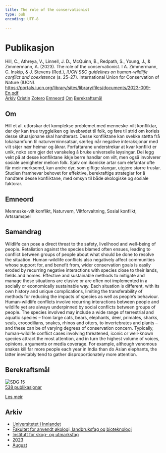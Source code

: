 ```yaml
---
title: The role of the conservationist
type: pub
encoding: UTF-8

---
```

<h1>Publikasjon</h1>
<article id="csl-bib-container-IPDIXLWM" class="csl-bib-container">
  <div class="csl-bib-body"> <div class="csl-entry">Hill, C., Athreya, V., Linnell, J. D., McQuinn, B., Redpath, S., Young, J., &#38; Zimmermann, A. (2023). The role of the conservationist. I A. Zimmermann, C. Inskip, &#38; J. Stevens (Red.), <i>IUCN SSC guidelines on human-wildlife conflict and coexistence</i> (s. 25–27). International Union for Conservation of Nature (IUCN). <a href="https://portals.iucn.org/library/sites/library/files/documents/2023-009-En.pdf">https://portals.iucn.org/library/sites/library/files/documents/2023-009-En.pdf</a></div> </div>
  <div class="csl-bib-buttons">
    <a href="#taxonomy-article-IPDIXLWM" alt="archive" class="csl-bib-button">Arkiv</a>
    <a href="https://app.cristin.no/results/show.jsf?id=2168790" alt="Cristin" class="csl-bib-button">Cristin</a>
    <a href="http://zotero.org/groups/5881554/items/IPDIXLWM" alt="Zotero" class="csl-bib-button">Zotero</a>
    <a href="#keywords-article-IPDIXLWM" alt="keywords" class="csl-bib-button">Emneord</a>
    <a href="#about-article-IPDIXLWM" alt="about_pub" class="csl-bib-button">Om</a>
    <a href="#sdg-article-IPDIXLWM" alt="sdg" class="csl-bib-button">Berekraftsmål</a>
  </div>
  <div id="csl-bib-meta-container-IPDIXLWM"></div>
</article>
<div id="csl-bib-meta-IPDIXLWM" class="csl-bib-meta">
  <article id="about-article-IPDIXLWM" class="about_pub-article">
    <h1>Om</h1>
    Hill et al. utforskar det komplekse problemet med menneske-vilt konfliktar, der dyr kan true tryggleiken og levebrødet til folk, og føre til strid om korleis desse situasjonane skal handterast. Desse konfliktane kan svekke støtta frå lokalsamfunn til naturverninnsatsar, særleg når negative interaksjonar med vilt skjer nær heimar og åkrar. Forfattarane understrekar at kvar konflikt er unik, noko som gjer det vanskeleg å bruke universelle løysingar. Dei legg vekt på at desse konfliktane ikkje berre handlar om vilt, men også involverer sosiale uenigheter mellom folk. Sjølv om ikoniske artar som elefantar ofte får meir merksemd, kan andre dyr, som giftige slangar, utgjere større truslar. Studien framhevar behovet for effektive, berekraftige strategiar for å handtere desse konfliktane, med omsyn til både økologiske og sosiale faktorar.
  </article>
  <article id="keywords-article-IPDIXLWM" class="keywords-article">
    <h1>Emneord</h1>
    Menneske-vilt konflikt, Naturvern, Viltforvaltning, Sosial konflikt, Artssamspel
  </article>
  <article id="abstract-article-IPDIXLWM" class="abstract-article">
    <h1>Samandrag</h1>
    Wildlife can pose a direct threat to the safety, livelihood and well-being of people. Retaliation against  the species blamed often ensues, leading to conflict between groups of people about what should be  done to resolve the situation. Human-wildlife conflicts also negatively affect communities whose support for, and benefit from, wider conservation goals is easily eroded by recurring negative interactions with species close to their lands, fields and homes. Effective and sustainable methods to mitigate and manage these situations are elusive or are often not implemented in a socially or  
economically sustainable way. Each situation is different, with its own history and unique complications, limiting the transferability of methods for reducing the impacts of species as well as people’s behaviour. 
Human-wildlife conflicts involve recurring interactions between people and wildlife yet are always underpinned by social conflicts between groups of people. The species involved may include a wide range of terrestrial and aquatic species – from large cats, bears, elephants, deer, primates, sharks, seals, crocodilians, snakes, rhinos and otters, to invertebrates and plants – and these can be of varying degrees of conservation concern. Typically, human-wildlife conflict cases involving threatened, iconic or well-known species attract the most attention, and in turn the highest volume of voices, opinions, arguments or media coverage. For example, although venomous snakes kill far more people each year in India than do Asian elephants, the latter inevitably tend to gather disproportionately more attention.
  </article>
  <article id="sdg-article-IPDIXLWM" class="sdg-article">
    <h1>Berekraftsmål</h1>
    <div class="sdg-container"><div id="sdg15" class="sdg">
        <img src="{{< params subfolder >}}images/sdg/sdg15_nn.png" class="image" alt="SDG 15">
        <div class="sdg-overlay">
          <a href="/nn/archive/?key=?sdg=15#archive" class="sdg-publication-count"><span>538</span> publikasjonar</a>
          <p><a href="https://fn.no/om-fn/fns-baerekraftsmaal/livet-paa-land?lang=nno-NO" class="sdg-read-more">Les meir</a></p>
        </div>
      </div></div>
  </article>
  <article id="taxonomy-article-IPDIXLWM" class="taxonomy-article">
    <h1>Arkiv</h1>
    <ul>
      <li>
        <a href="/nn/archive/?key=3DCRN523">Universitetet i Innlandet</a>
      </li>
      <li>
        <a href="/nn/archive/?key=T77LXH6D">Fakultet for anvendt økologi, landbruksfag og bioteknologi</a>
      </li>
      <li>
        <a href="/nn/archive/?key=7TRARPE3">Institutt for skog- og utmarksfag</a>
      </li>
      <li>
        <a href="/nn/archive/?key=WXLLSUEU">2023</a>
      </li>
      <li>
        <a href="/nn/archive/?key=HN7NQVIT">August</a>
      </li>
    </ul>
  </article>
</div>
